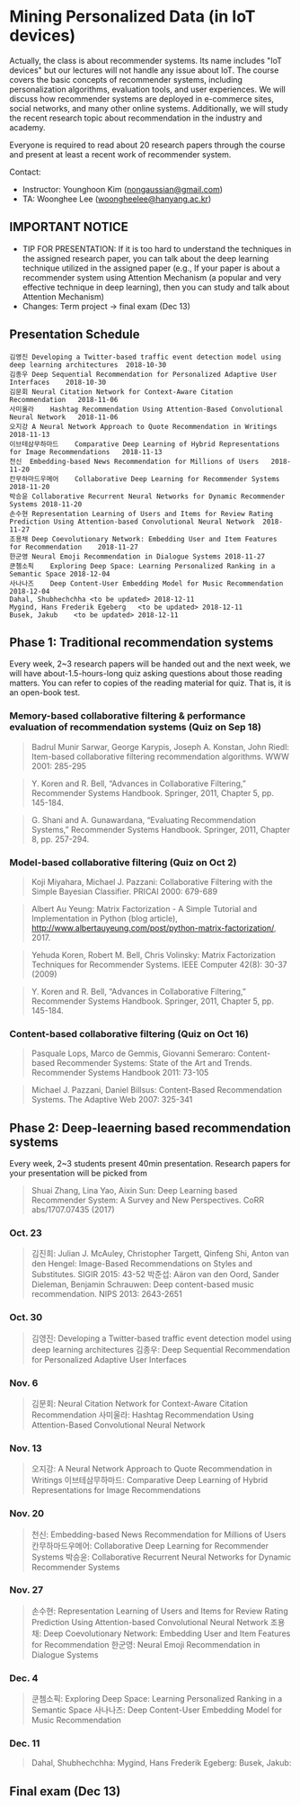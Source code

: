 # Mining Personalized Data (in IoT devices)

Actually, the class is about recommender systems. Its name includes "IoT devices" but our lectures will not handle any issue about IoT. The course covers the basic concepts of recommender systems, including personalization algorithms, evaluation tools, and user experiences. We will discuss how recommender systems are deployed in e-commerce sites, social networks, and many other online systems. Additionally, we will study the recent research topic about recommendation in the industry and academy.

Everyone is required to read about 20 research papers through the course and present at least a recent work of recommender system.

Contact:
* Instructor: Younghoon Kim (nongaussian@gmail.com)
* TA: Woonghee Lee (woongheelee@hanyang.ac.kr)

## IMPORTANT NOTICE
* TIP FOR PRESENTATION: If it is too hard to understand the techniques in the assigned research paper, you can talk about the deep learning technique utilized in the assigned paper (e.g., If your paper is about a recommender system using Attention Mechanism (a popular and very effective technique in deep learning), then you can study and talk about Attention Mechanism)
* Changes: Term project -> final exam (Dec 13)

## Presentation Schedule ##

```
김영진	Developing a Twitter-based traffic event detection model using deep learning architectures	2018-10-30
김종우	Deep Sequential Recommendation for Personalized Adaptive User Interfaces	2018-10-30
김문회	Neural Citation Network for Context-Aware Citation Recommendation	2018-11-06
사미울라	Hashtag Recommendation Using Attention-Based Convolutional Neural Network	2018-11-06
오지강	A Neural Network Approach to Quote Recommendation in Writings	2018-11-13
이브테삼무하마드	Comparative Deep Learning of Hybrid Representations for Image Recommendations	2018-11-13
천신	Embedding-based News Recommendation for Millions of Users	2018-11-20
칸무하마드우메어	Collaborative Deep Learning for Recommender Systems	2018-11-20
박승윤	Collaborative Recurrent Neural Networks for Dynamic Recommender Systems	2018-11-20
손수현	Representation Learning of Users and Items for Review Rating Prediction Using Attention-based Convolutional Neural Network	2018-11-27
조용채	Deep Coevolutionary Network: Embedding User and Item Features for Recommendation	2018-11-27
한군영	Neural Emoji Recommendation in Dialogue Systems	2018-11-27
쿤쳄소픽	Exploring Deep Space: Learning Personalized Ranking in a Semantic Space	2018-12-04
사나나즈	Deep Content-User Embedding Model for Music Recommendation	2018-12-04
Dahal, Shubhechchha	<to be updated>	2018-12-11
Mygind, Hans Frederik Egeberg	<to be updated>	2018-12-11
Busek, Jakub	<to be updated>	2018-12-11
```

## Phase 1: Traditional recommendation systems

Every week, 2~3 research papers will be handed out and the next week, we will have about-1.5-hours-long quiz asking questions about those reading matters. You can refer to copies of the reading material for quiz. That is, it is an open-book test.

### Memory-based collaborative filtering & performance evaluation of recommendation systems (Quiz on Sep 18)

> Badrul Munir Sarwar, George Karypis, Joseph A. Konstan, John Riedl: Item-based collaborative filtering recommendation algorithms. WWW 2001: 285-295

> Y. Koren and R. Bell, “Advances in Collaborative Filtering,” Recommender Systems Handbook. Springer, 2011, Chapter 5, pp. 145-184.

> G. Shani and A. Gunawardana, “Evaluating Recommendation Systems,” Recommender Systems Handbook. Springer, 2011, Chapter 8, pp. 257-294.

### Model-based collaborative filtering (Quiz on Oct 2)

> Koji Miyahara, Michael J. Pazzani: Collaborative Filtering with the Simple Bayesian Classifier. PRICAI 2000: 679-689

> Albert Au Yeung: Matrix Factorization - A Simple Tutorial and Implementation in Python (blog article), http://www.albertauyeung.com/post/python-matrix-factorization/, 2017.

> Yehuda Koren, Robert M. Bell, Chris Volinsky: Matrix Factorization Techniques for Recommender Systems. IEEE Computer 42(8): 30-37 (2009)

> Y. Koren and R. Bell, “Advances in Collaborative Filtering,” Recommender Systems Handbook. Springer, 2011, Chapter 5, pp. 145-184.

### Content-based collaborative filtering (Quiz on Oct 16)

> Pasquale Lops, Marco de Gemmis, Giovanni Semeraro:
Content-based Recommender Systems: State of the Art and Trends. Recommender Systems Handbook 2011: 73-105

> Michael J. Pazzani, Daniel Billsus: Content-Based Recommendation Systems. The Adaptive Web 2007: 325-341

## Phase 2: Deep-leaerning based recommendation systems

Every week, 2~3 students present 40min presentation. Research papers for your presentation will be picked from
>	Shuai Zhang, Lina Yao, Aixin Sun: Deep Learning based Recommender System: A Survey and New Perspectives. CoRR abs/1707.07435 (2017)

### Oct. 23 ###

> 김진희: Julian J. McAuley, Christopher Targett, Qinfeng Shi, Anton van den Hengel: Image-Based Recommendations on Styles and Substitutes. SIGIR 2015: 43-52
> 박준섭: Aäron van den Oord, Sander Dieleman, Benjamin Schrauwen: Deep content-based music recommendation. NIPS 2013: 2643-2651

### Oct. 30 ###

> 김영진: Developing a Twitter-based traffic event detection model using deep learning architectures
> 김종우: Deep Sequential Recommendation for Personalized Adaptive User Interfaces

### Nov. 6 ###

> 김문회: Neural Citation Network for Context-Aware Citation Recommendation
> 사미울라: Hashtag Recommendation Using Attention-Based Convolutional Neural Network

### Nov. 13 ###

> 오지강: A Neural Network Approach to Quote Recommendation in Writings
> 이브테삼무하마드: Comparative Deep Learning of Hybrid Representations for Image Recommendations

### Nov. 20 ###

> 천신: Embedding-based News Recommendation for Millions of Users
> 칸무하마드우메어: Collaborative Deep Learning for Recommender Systems
> 박승윤: Collaborative Recurrent Neural Networks for Dynamic Recommender Systems

### Nov. 27 ###

> 손수현: Representation Learning of Users and Items for Review Rating Prediction Using Attention-based Convolutional Neural Network
> 조용채: Deep Coevolutionary Network: Embedding User and Item Features for Recommendation
> 한군영: Neural Emoji Recommendation in Dialogue Systems

### Dec. 4 ###

> 쿤쳄소픽: Exploring Deep Space: Learning Personalized Ranking in a Semantic Space
> 사나나즈: Deep Content-User Embedding Model for Music Recommendation

### Dec. 11 ###

> Dahal, Shubhechchha: <to be updated>
> Mygind, Hans Frederik Egeberg: <to be updated>
> Busek, Jakub: <to be updated>

## Final exam (Dec 13)
